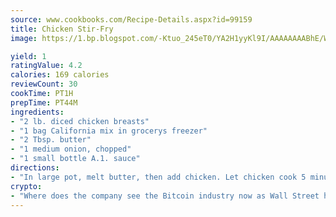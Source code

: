 ```yaml
---
source: www.cookbooks.com/Recipe-Details.aspx?id=99159
title: Chicken Stir-Fry
image: https://1.bp.blogspot.com/-Ktuo_245eT0/YA2H1yyKl9I/AAAAAAAABhE/WMoqSq2tWOcgMkPaLYZ-49h8pVDUUwFCQCLcBGAsYHQ/s307/5.png

yield: 1
ratingValue: 4.2
calories: 169 calories
reviewCount: 30
cookTime: PT1H
prepTime: PT44M
ingredients:
- "2 lb. diced chicken breasts"
- "1 bag California mix in grocerys freezer"
- "2 Tbsp. butter"
- "1 medium onion, chopped"
- "1 small bottle A.1. sauce"
directions:
- "In large pot, melt butter, then add chicken. Let chicken cook 5 minutes. Add California mix and chopped onion. Let cook about 20 minutes on medium heat. Pour in 1/2 bottle of A.1. sauce. If not enough, add a little more. Use rest of A.1. sauce to dip in."
crypto:
- "Where does the company see the Bitcoin industry now as Wall Street has begun to embrace it and what was the turning point that legitimatized Bitcoin?"
---
```

